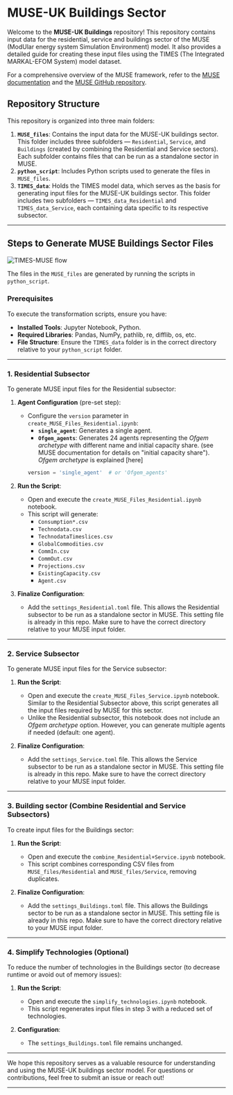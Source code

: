 # MUSE-UK Buildings Sector

Welcome to the **MUSE-UK Buildings** repository! This repository contains input data for the residential, service and buildings sector of the MUSE (ModUlar energy system Simulation Environment) model. It also provides a detailed guide for creating these input files using the TIMES (The Integrated MARKAL-EFOM System) model dataset.

For a comprehensive overview of the MUSE framework, refer to the [MUSE documentation](https://muse-os.readthedocs.io/en/latest/) and the [MUSE GitHub repository](https://github.com/EnergySystemsModellingLab/MUSE_OS).


## Repository Structure

This repository is organized into three main folders:

1. **`MUSE_files`**: Contains the input data for the MUSE-UK buildings sector. This folder includes three subfolders — `Residential`, `Service`, and `Buildings` (created by combining the Residential and Service sectors). Each subfolder contains files that can be run as a standalone sector in MUSE.
2. **`python_script`**: Includes Python scripts used to generate the files in `MUSE_files`.
3. **`TIMES_data`**: Holds the TIMES model data, which serves as the basis for generating input files for the MUSE-UK buildings sector. This folder includes two subfolders — `TIMES_data_Residential` and `TIMES_data_Service`, each containing data specific to its respective subsector.


---
## Steps to Generate MUSE Buildings Sector Files

![TIMES-MUSE flow](https://github.com/user-attachments/assets/f3b30b89-cc3f-4e39-9e22-500c31dcfeb1)

The files in the `MUSE_files` are generated by running the scripts in `python_script`.

### Prerequisites

To execute the transformation scripts, ensure you have:
- **Installed Tools**: Jupyter Notebook, Python.
- **Required Libraries**: Pandas, NumPy, pathlib, re, difflib, os, etc.
- **File Structure**: Ensure the `TIMES_data` folder is in the correct directory relative to your `python_script` folder.

---

### **1. Residential Subsector**

To generate MUSE input files for the Residential subsector:

1. **Agent Configuration** (pre-set step):
   - Configure the `version` parameter in `create_MUSE_Files_Residential.ipynb`:
     - **`single_agent`**: Generates a single agent.
     - **`Ofgem_agents`**: Generates 24 agents representing the _Ofgem archetype_ with different name and initial capacity share. (see MUSE documentation for details on "initial capacity share"). _Ofgem archetype_ is explained [here]
     ```python
     version = 'single_agent'  # or 'Ofgem_agents'
     ```

2. **Run the Script**:
   - Open and execute the `create_MUSE_Files_Residential.ipynb` notebook.
   - This script will generate:
     - `Consumption*.csv`
     - `Technodata.csv`
     - `TechnodataTimeslices.csv`
     - `GlobalCommodities.csv`
     - `CommIn.csv`
     - `CommOut.csv`
     - `Projections.csv`
     - `ExistingCapacity.csv`
     - `Agent.csv`

3. **Finalize Configuration**:
   - Add the `settings_Residential.toml` file. This allows the Residential subsector to be run as a standalone sector in MUSE. This setting file is already in this repo. Make sure to have the correct directory relative to your MUSE input folder.

---

### **2. Service Subsector**

To generate MUSE input files for the Service subsector:

1. **Run the Script**:
   - Open and execute the `create_MUSE_Files_Service.ipynb` notebook. Similar to the Residential Subsector above, this script generates all the input files required by MUSE for this sector.
   - Unlike the Residential subsector, this notebook does not include an _Ofgem archetype_ option. However, you can generate multiple agents if needed (default: one agent).

2. **Finalize Configuration**:
   - Add the `settings_Service.toml` file. This allows the Service subsector to be run as a standalone sector in MUSE. This setting file is already in this repo. Make sure to have the correct directory relative to your MUSE input folder.

---

### **3. Building sector (Combine Residential and Service Subsectors)**

To create input files for the Buildings sector:

1. **Run the Script**:
   - Open and execute the `combine_Residential+Service.ipynb` notebook.
   - This script combines corresponding CSV files from `MUSE_files/Residential` and `MUSE_files/Service`, removing duplicates.

2. **Finalize Configuration**:
   - Add the `settings_Buildings.toml` file. This allows the Buildings sector to be run as a standalone sector in MUSE. This setting file is already in this repo. Make sure to have the correct directory relative to your MUSE input folder.

---

### **4. Simplify Technologies (Optional)**

To reduce the number of technologies in the Buildings sector (to decrease runtime or avoid out of memory issues):

1. **Run the Script**:
   - Open and execute the `simplify_technologies.ipynb` notebook.
   - This script regenerates input files in step 3 with a reduced set of technologies.

2. **Configuration**:
   - The `settings_Buildings.toml` file remains unchanged.

---

We hope this repository serves as a valuable resource for understanding and using the MUSE-UK buildings sector model. For questions or contributions, feel free to submit an issue or reach out!

---

